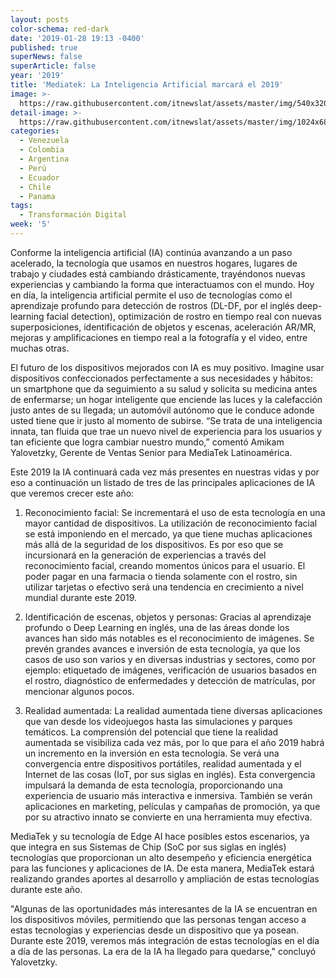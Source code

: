 ```yaml
---
layout: posts
color-schema: red-dark
date: '2019-01-28 19:13 -0400'
published: true
superNews: false
superArticle: false
year: '2019'
title: 'Mediatek: La Inteligencia Artificial marcará el 2019'
image: >-
  https://raw.githubusercontent.com/itnewslat/assets/master/img/540x320/Inteligencia-Artificial-IA-p.jpg
detail-image: >-
  https://raw.githubusercontent.com/itnewslat/assets/master/img/1024x680/Inteligencia-Artificial-IA-g.jpg
categories:
  - Venezuela
  - Colombia
  - Argentina
  - Perú
  - Ecuador
  - Chile
  - Panama
tags:
  - Transformación Digital
week: '5'
---
```

Conforme la inteligencia artificial (IA) continúa avanzando a un paso acelerado, la tecnología que usamos en nuestros hogares, lugares de trabajo y ciudades está cambiando drásticamente, trayéndonos nuevas experiencias y cambiando la forma que interactuamos con el mundo. Hoy en día, la inteligencia artificial permite el uso de tecnologías como el aprendizaje profundo para detección de rostros (DL-DF, por el inglés deep-learning facial detection), optimización de rostro en tiempo real con nuevas superposiciones, identificación de objetos y escenas, aceleración AR/MR, mejoras y amplificaciones en tiempo real a la fotografía y el video, entre muchas otras.

El futuro de los dispositivos mejorados con IA es muy positivo. Imagine usar dispositivos confeccionados perfectamente a sus necesidades y hábitos: un smartphone que da seguimiento a su salud y solicita su medicina antes de enfermarse; un hogar inteligente que enciende las luces y la calefacción justo antes de su llegada; un automóvil autónomo que le conduce adonde usted tiene que ir justo al momento de subirse. “Se trata de una inteligencia innata, tan fluida que trae un nuevo nivel de experiencia para los usuarios y tan eficiente que logra cambiar nuestro mundo,” comentó Amikam Yalovetzky, Gerente de Ventas Senior para MediaTek Latinoamérica. 

Este 2019 la IA continuará cada vez más presentes en nuestras vidas y por eso a continuación un listado de tres de las principales aplicaciones de IA que veremos crecer este año:

1. Reconocimiento facial: Se incrementará el uso de esta tecnología en una mayor cantidad de dispositivos. La utilización de reconocimiento facial se está imponiendo en el mercado, ya que tiene muchas aplicaciones más allá de la seguridad de los dispositivos. Es por eso que se incursionará en la generación de experiencias a través del reconocimiento facial, creando momentos únicos para el usuario. El poder pagar en una farmacia o tienda solamente con el rostro, sin utilizar tarjetas o efectivo será una tendencia en crecimiento a nivel mundial durante este 2019.

2. Identificación de escenas, objetos y personas: Gracias al aprendizaje profundo o Deep Learning en inglés, una de las áreas donde los avances han sido más notables es el reconocimiento de imágenes. Se prevén grandes avances e inversión de esta tecnología, ya que los casos de uso son varios y en diversas industrias y sectores, como por ejemplo: etiquetado de imágenes, verificación de usuarios basados en el rostro, diagnóstico de enfermedades y detección de matrículas, por mencionar algunos pocos.

3. Realidad aumentada: La realidad aumentada tiene diversas aplicaciones que van desde los videojuegos hasta las simulaciones y parques temáticos. La comprensión del potencial que tiene la realidad aumentada se visibiliza cada vez más, por lo que para el año 2019 habrá un incremento en la inversión en esta tecnología. Se verá una convergencia entre dispositivos portátiles, realidad aumentada y el Internet de las cosas (IoT, por sus siglas en inglés). Esta convergencia impulsará la demanda de esta tecnología, proporcionando una experiencia de usuario más interactiva e inmersiva. También se verán aplicaciones en marketing, películas y campañas de promoción, ya que por su atractivo innato se convierte en una herramienta muy efectiva.

MediaTek y su tecnología de Edge AI hace posibles estos escenarios, ya que integra en sus Sistemas de Chip (SoC por sus siglas en inglés) tecnologías que proporcionan un alto desempeño y eficiencia energética para las funciones y aplicaciones de IA. De esta manera, MediaTek estará realizando grandes aportes al desarrollo y ampliación de estas tecnologías durante este año.

"Algunas de las oportunidades más interesantes de la IA se encuentran en los dispositivos móviles, permitiendo que las personas tengan acceso a estas tecnologías y experiencias desde un dispositivo que ya posean. Durante este 2019, veremos más integración de estas tecnologías en el día a día de las personas. La era de la IA ha llegado para quedarse," concluyó Yalovetzky.
